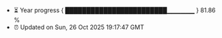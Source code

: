 - ⏳ Year progress { ████████████████████████▁▁▁▁▁▁ } 81.86 %
- ⏰ Updated on Sun, 26 Oct 2025 19:17:47 GMT

